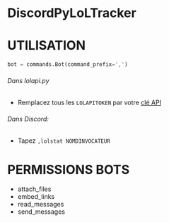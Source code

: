 # DiscordPyLoLTracker
# UTILISATION  
```py
bot = commands.Bot(command_prefix=',')
```
###### Dans *lolapi.py* 
* Remplacez tous les `LOLAPITOKEN` par votre [clé API](https://developer.riotgames.com/)  
###### Dans *Discord*:
* Tapez `,lolstat NOMDINVOCATEUR`  
# PERMISSIONS BOTS  
* attach_files  
* embed_links  
* read_messages  
* send_messages  
